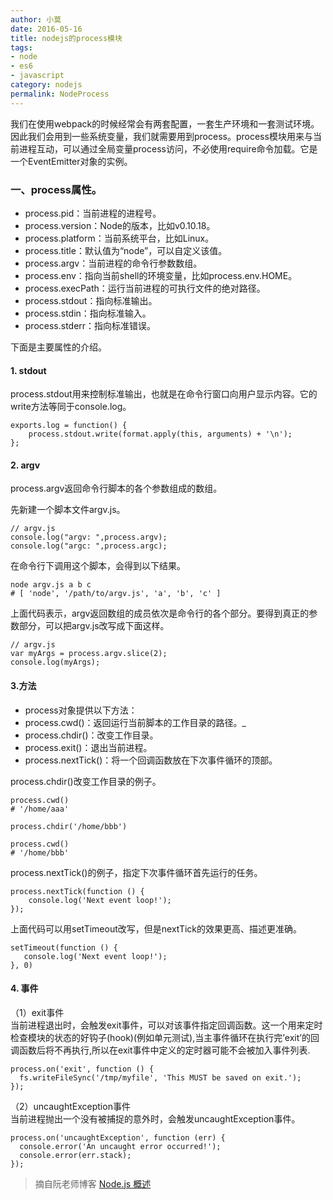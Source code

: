 ```yaml
---
author: 小莫
date: 2016-05-16
title: nodejs的process模块
tags:
- node
- es6
- javascript
category: nodejs
permalink: NodeProcess
---
```

我们在使用webpack的时候经常会有两套配置，一套生产环境和一套测试环境。因此我们会用到一些系统变量，我们就需要用到process。process模块用来与当前进程互动，可以通过全局变量process访问，不必使用require命令加载。它是一个EventEmitter对象的实例。
<!--more-->
### 一、process属性。
* process.pid：当前进程的进程号。
* process.version：Node的版本，比如v0.10.18。
* process.platform：当前系统平台，比如Linux。
* process.title：默认值为“node”，可以自定义该值。
* process.argv：当前进程的命令行参数数组。
* process.env：指向当前shell的环境变量，比如process.env.HOME。
* process.execPath：运行当前进程的可执行文件的绝对路径。
* process.stdout：指向标准输出。
* process.stdin：指向标准输入。
* process.stderr：指向标准错误。


下面是主要属性的介绍。

#### 1. stdout

process.stdout用来控制标准输出，也就是在命令行窗口向用户显示内容。它的write方法等同于console.log。

```
exports.log = function() {
    process.stdout.write(format.apply(this, arguments) + '\n');
};
```

#### 2. argv

process.argv返回命令行脚本的各个参数组成的数组。

先新建一个脚本文件argv.js。

```
// argv.js
console.log("argv: ",process.argv);
console.log("argc: ",process.argc);
```

在命令行下调用这个脚本，会得到以下结果。
```
node argv.js a b c
# [ 'node', '/path/to/argv.js', 'a', 'b', 'c' ]
```

上面代码表示，argv返回数组的成员依次是命令行的各个部分。要得到真正的参数部分，可以把argv.js改写成下面这样。

```
// argv.js
var myArgs = process.argv.slice(2);
console.log(myArgs);
```

#### 3.方法
* process对象提供以下方法：
* process.cwd()：返回运行当前脚本的工作目录的路径。_
* process.chdir()：改变工作目录。
* process.exit()：退出当前进程。
* process.nextTick()：将一个回调函数放在下次事件循环的顶部。

process.chdir()改变工作目录的例子。  

```
process.cwd()
# '/home/aaa'

process.chdir('/home/bbb')

process.cwd()
# '/home/bbb'
```

process.nextTick()的例子，指定下次事件循环首先运行的任务。

```
process.nextTick(function () {
    console.log('Next event loop!');
});
```

上面代码可以用setTimeout改写，但是nextTick的效果更高、描述更准确。

```
setTimeout(function () {
   console.log('Next event loop!');
}, 0)
```

#### 4. 事件
（1）exit事件   
当前进程退出时，会触发exit事件，可以对该事件指定回调函数。这一个用来定时检查模块的状态的好钩子(hook)(例如单元测试),当主事件循环在执行完’exit’的回调函数后将不再执行,所以在exit事件中定义的定时器可能不会被加入事件列表.

```
process.on('exit', function () {
  fs.writeFileSync('/tmp/myfile', 'This MUST be saved on exit.');
});
```

（2）uncaughtException事件   
当前进程抛出一个没有被捕捉的意外时，会触发uncaughtException事件。  

```
process.on('uncaughtException', function (err) {
  console.error('An uncaught error occurred!');
  console.error(err.stack);
});
```

>摘自阮老师博客   [Node.js 概述](http://javascript.ruanyifeng.com/nodejs/basic.html#toc22)
